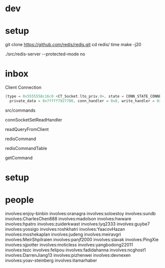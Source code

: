 # dev



# setup


git clone https://github.com/redis/redis.git
cd redis/
time make -j20

./src/redis-server --protected-mode no


# inbox

Client
  Connection

```c
{type = 0x5555558c16c0 <CT_Socket.lto_priv.0>, state = CONN_STATE_CONNECTED, last_errno = 0, fd = 10, flags = 0, refs = 1, iovcnt = 1024, 
  private_data = 0x7ffff7927700, conn_handler = 0x0, write_handler = 0x0, read_handler = 0x555555610f60 <readQueryFromClient>}
```
src/commands



connSocketSetReadHandler

readQueryFromClient

redisCommand

redisCommandTable

getCommand

# setup

# people

involves:enjoy-binbin
involves:oranagra
involves:soloestoy
involves:sundb
involves:CharlesChen888
involves:madolson
involves:hwware
involves:hpatro
involves:zuiderkwast
involves:lyq2333
involves:guybe7
involves:yossigo
involves:roshkhatri
involves:YaacovHazan
involves:moshekaplan
involves:judeng
involves:meiravgri
involves:MeirShpilraien
involves:panjf2000
involves:slavak
involves:PingXie
involves:sjpotter
involves:moticless
involves:yangbodong22011
involves:tezc
involves:felipou
involves:fadidahanna
involves:ncghost1
involves:DarrenJiang13
involves:pizhenwei
involves:devnexen
involves:yoav-steinberg
involves:itamarhaber
